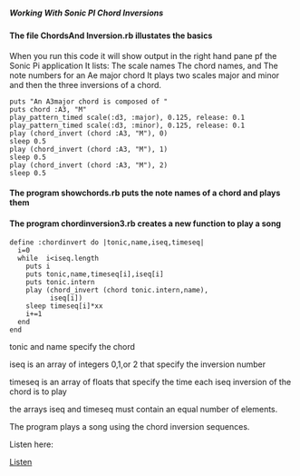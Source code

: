 ##### Working With Sonic PI Chord Inversions
#### The file ChordsAnd Inversion.rb illustates the basics
When you run this code it will show output in the right hand pane pf the Sonic Pi application
It lists:
The scale names
The chord names, and
The note numbers for an Ae major chord
It plays two scales major and minor and then the three inversions of a chord.

```
puts "An A3major chord is composed of "
puts chord :A3, "M"
play_pattern_timed scale(:d3, :major), 0.125, release: 0.1
play_pattern_timed scale(:d3, :minor), 0.125, release: 0.1
play (chord_invert (chord :A3, "M"), 0)
sleep 0.5
play (chord_invert (chord :A3, "M"), 1)
sleep 0.5
play (chord_invert (chord :A3, "M"), 2)
sleep 0.5
```
#### The program showchords.rb puts the note names of a chord  and plays them

#### The program chordinversion3.rb creates a new function to play a song

```
define :chordinvert do |tonic,name,iseq,timeseq|
  i=0
  while  i<iseq.length
    puts i
    puts tonic,name,timeseq[i],iseq[i]
    puts tonic.intern
    play (chord_invert (chord tonic.intern,name),
          iseq[i])
    sleep timeseq[i]*xx
    i+=1
  end
end
```
tonic and name specify the chord

iseq is an array of integers 0,1,or 2  that specify the inversion number

timeseq is an array of floats that specify the time each iseq inversion of the chord is to play

the arrays iseq and timeseq must contain an equal number of elements.

The program plays a song using the chord inversion sequences.

Listen here:

[Listen]( https://drive.google.com/open?id=0BxMOEsGLzwfeenlPelBaZk44c28 )
